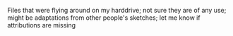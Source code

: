 Files that were flying around on my harddrive; not sure they are of any use; might be adaptations from other people's sketches; let me know if attributions are missing
